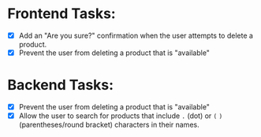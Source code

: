 # Frontend Tasks:

- [x] Add an "Are you sure?" confirmation when the user attempts to delete a product.
- [x] Prevent the user from deleting a product that is "available"

# Backend Tasks:
- [x] Prevent the user from deleting a product that is "available"
- [x] Allow the user to search for products that include `.` (dot) or `(` `)` (parentheses/round bracket) characters in their names.
